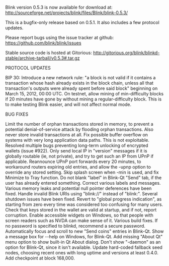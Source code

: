 Blink version 0.5.3 is now available for download at:
http://sourceforge.net/projects/blink/files/Blink/blink-0.5.3/

This is a bugfix-only release based on 0.5.1.
It also includes a few protocol updates.

Please report bugs using the issue tracker at github:
https://github.com/blink/blink/issues

Stable source code is hosted at Gitorious:
http://gitorious.org/blink/blinkd-stable/archive-tarball/v0.5.3#.tar.gz

PROTOCOL UPDATES

BIP 30: Introduce a new network rule: "a block is not valid if it contains a transaction whose hash already exists in the block chain, unless all that transaction's outputs were already spent before said block" beginning on March 15, 2012, 00:00 UTC.
On testnet, allow mining of min-difficulty blocks if 20 minutes have gone by without mining a regular-difficulty block. This is to make testing Blink easier, and will not affect normal mode.

BUG FIXES

Limit the number of orphan transactions stored in memory, to prevent a potential denial-of-service attack by flooding orphan transactions. Also never store invalid transactions at all.
Fix possible buffer overflow on systems with very long application data paths. This is not exploitable.
Resolved multiple bugs preventing long-term unlocking of encrypted wallets
(issue #922).
Only send local IP in "version" messages if it is globally routable (ie, not private), and try to get such an IP from UPnP if applicable.
Reannounce UPnP port forwards every 20 minutes, to workaround routers expiring old entries, and allow the -upnp option to override any stored setting.
Skip splash screen when -min is used, and fix Minimize to Tray function.
Do not blank "label" in Blink-Qt "Send" tab, if the user has already entered something.
Correct various labels and messages.
Various memory leaks and potential null pointer deferences have been fixed.
Handle invalid Blink URIs using "blink://" instead of "blink:".
Several shutdown issues have been fixed.
Revert to "global progress indication", as starting from zero every time was considered too confusing for many users.
Check that keys stored in the wallet are valid at startup, and if not, report corruption.
Enable accessible widgets on Windows, so that people with screen readers such as NVDA can make sense of it.
Various build fixes.
If no password is specified to blinkd, recommend a secure password.
Automatically focus and scroll to new "Send coins" entries in Blink-Qt.
Show a message box for --help on Windows, for Blink-Qt.
Add missing "About Qt" menu option to show built-in Qt About dialog.
Don't show "-daemon" as an option for Blink-Qt, since it isn't available.
Update hard-coded fallback seed nodes, choosing recent ones with long uptime and versions at least 0.4.0.
Add checkpoint at block 168,000.
